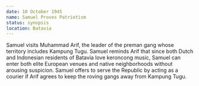 ```yaml
---
date: 10 October 1945
name: Samuel Proves Patriotism
status: synopsis 
location: Batavia
---
```

Samuel visits Muhammad Arif, the leader of the preman gang whose territory includes Kampung Tugu. Samuel reminds Arif that since both Dutch and Indonesian residents of Batavia love keroncong music, Samuel can enter both elite European venues and native neighborhoods without arousing suspicion. Samuel offers to serve the Republic by acting as a courier if Arif agrees to keep the roving gangs away from Kampung Tugu. 
